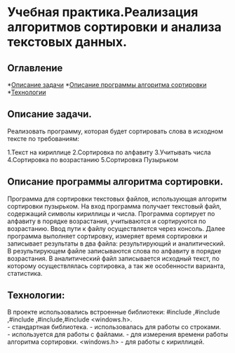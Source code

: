 # Учебная практика.Реализация алгоритмов сортировки и анализа текстовых данных.

## Оглавление

*[Описание задачи](#Описание-задачи)
*[Описание программы алгоритма сортировки](#Описание-программы-алгоритма-сортировки)
*[Технологии](#Технологии)


## Описание задачи.

Реализовать программу, которая будет сортировать слова в исходном тексте по требованиям:

1.Текст на кириллице
2.Сортировка по алфавиту
3.Учитывать числа
4.Сортировка по возрастанию
5.Сортировка Пузырьком 


## Описание программы алгоритма сортировки.

Программа для сортировки текстовых файлов, использующая алгоритм сортировки пузырьком. На вход программа получает текстовый файл, содержащий символы кириллицы и числа. 
Программа сортирует по алфавиту в порядке возрастания, учитываются и сортируются по возрастанию.
Ввод пути к файлу осуществляется через консоль. 
Далее программа выполняет сортировку, измеряет время сортировки и записывает результаты в два файла: результирующий и аналитический.
В результирующем файле записываются слова по алфавиту в порядке возрастания. 
В аналитический файл записывается исходный текст, по которому осуществлялась сортировка, а так же особенности варианта, статистика.


## Технологии:
В проекте использовались встроенные библиотеки: #include <iostream>,#include <fstream>,#include <ctime>,#include<string>,#include <windows.h>.  
<iostream> - стандартная библиотека. 
<string> - использовалась для работы со строками.  
<fstream> - используется для работы с файлами.
<ctime> - для измерения времени работы алгоритма сортировки.
<windows.h> - для работы с кириллицей.
